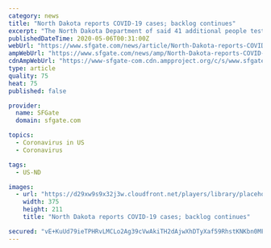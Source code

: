 ```yaml
---
category: news
title: "North Dakota reports COVID-19 cases; backlog continues"
excerpt: "The North Dakota Department of said 41 additional people tested positive for the coronavirus since Monday, bringing the state total to 1,266. The new figures Tuesday include 13 in Cass County, which includes Fargo."
publishedDateTime: 2020-05-06T00:31:00Z
webUrl: "https://www.sfgate.com/news/article/North-Dakota-reports-COVID-19-cases-backlog-15247989.php"
ampWebUrl: "https://www.sfgate.com/news/amp/North-Dakota-reports-COVID-19-cases-backlog-15247989.php"
cdnAmpWebUrl: "https://www-sfgate-com.cdn.ampproject.org/c/s/www.sfgate.com/news/amp/North-Dakota-reports-COVID-19-cases-backlog-15247989.php"
type: article
quality: 75
heat: 75
published: false

provider:
  name: SFGate
  domain: sfgate.com

topics:
  - Coronavirus in US
  - Coronavirus

tags:
  - US-ND

images:
  - url: "https://d29xw9s9x32j3w.cloudfront.net/players/library/placeholder.png"
    width: 375
    height: 211
    title: "North Dakota reports COVID-19 cases; backlog continues"

secured: "vE+KuUd79ieTPHRvLMCLo2Ag39cVwAkiTH2dAjwXhDTyXaf59RhstKNKbn0MFekqy9JSN20qHbxzhfUuA3yXDoDywSRbTK/JYxqILCIta8EBXqOamLi1F4p/F0dxQ0rSbHUVH/t8urhDXy+SxtZai0AZkoqIRKY771NFMoRSBklCC3hmK/rifPrRi0mUrwLT7vnLAs1eDe6fbmbRpd+Irs7D2ydlkwbj7M7ggHo/0c6CJzVSOhmXNaTjH8YZEFwmqD2S6P2cQvkGhmGPbyXinOxzLEBLrU2Hi+FKYJf7th4u7hko8OqeFq6aNcf0Zfms;y7tv94/bkQXzS2VN9NsU5g=="
---
```


